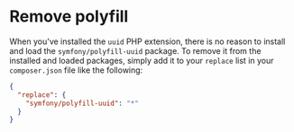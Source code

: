 # Remove polyfill

When you've installed the `uuid` PHP extension, there is no reason to install and load the `symfony/polyfill-uuid` package. To remove it from the installed and loaded packages, simply add it to your `replace` list in your `composer.json` file like the following:

```json
{
  "replace": {
    "symfony/polyfill-uuid": "*"
  }
}
```
